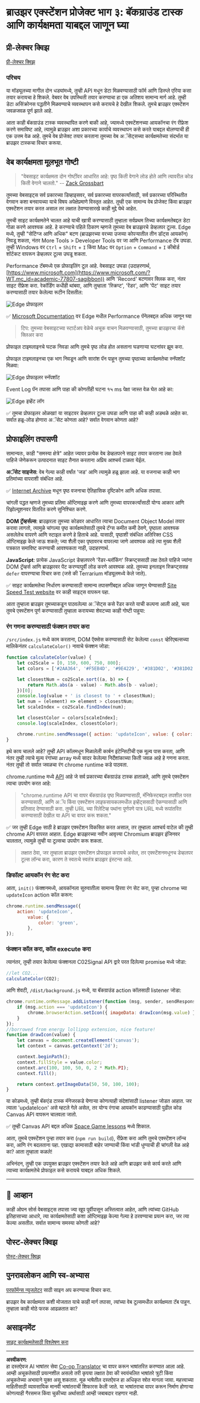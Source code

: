 <!--
CO_OP_TRANSLATOR_METADATA:
{
  "original_hash": "49b58721a71cfda824e2f3e1f46908c6",
  "translation_date": "2025-08-28T16:13:24+00:00",
  "source_file": "5-browser-extension/3-background-tasks-and-performance/README.md",
  "language_code": "mr"
}
-->
# ब्राउझर एक्स्टेंशन प्रोजेक्ट भाग ३: बॅकग्राउंड टास्क आणि कार्यक्षमता याबद्दल जाणून घ्या

## प्री-लेक्चर क्विझ

[प्री-लेक्चर क्विझ](https://ff-quizzes.netlify.app/web/quiz/27)

### परिचय

या मॉड्यूलच्या मागील दोन धड्यांमध्ये, तुम्ही API मधून डेटा मिळवण्यासाठी फॉर्म आणि डिस्प्ले एरिया कसा तयार करायचा हे शिकले. वेबवर वेब उपस्थिती तयार करण्याचा हा एक अतिशय सामान्य मार्ग आहे. तुम्ही डेटा असिंक्रोनस पद्धतीने मिळवण्याचे व्यवस्थापन कसे करायचे हे देखील शिकले. तुमचे ब्राउझर एक्स्टेंशन जवळजवळ पूर्ण झाले आहे.

आता काही बॅकग्राउंड टास्क व्यवस्थापित करणे बाकी आहे, ज्यामध्ये एक्स्टेंशनच्या आयकॉनचा रंग रीफ्रेश करणे समाविष्ट आहे, त्यामुळे ब्राउझर अशा प्रकारच्या कार्याचे व्यवस्थापन कसे करते याबद्दल बोलण्याची ही एक उत्तम वेळ आहे. तुमचे वेब प्रोजेक्ट तयार करताना तुमच्या वेब अॅसेट्सच्या कार्यक्षमतेच्या संदर्भात या ब्राउझर टास्कचा विचार करूया.

## वेब कार्यक्षमता मूलभूत गोष्टी

> "वेबसाइट कार्यक्षमता दोन गोष्टींवर आधारित आहे: पृष्ठ किती वेगाने लोड होते आणि त्यावरील कोड किती वेगाने चालतो." -- [Zack Grossbart](https://www.smashingmagazine.com/2012/06/javascript-profiling-chrome-developer-tools/)

तुमच्या वेबसाइट्स सर्व प्रकारच्या डिव्हाइसवर, सर्व प्रकारच्या वापरकर्त्यांसाठी, सर्व प्रकारच्या परिस्थितीत वेगवान कशा बनवायच्या याचे विषय अपेक्षेप्रमाणे विस्तृत आहेत. तुम्ही एक सामान्य वेब प्रोजेक्ट किंवा ब्राउझर एक्स्टेंशन तयार करत असाल तर लक्षात ठेवण्यासारखे काही मुद्दे येथे आहेत.

तुमची साइट कार्यक्षमतेने चालत आहे याची खात्री करण्यासाठी तुम्हाला सर्वप्रथम तिच्या कार्यक्षमतेबद्दल डेटा गोळा करणे आवश्यक आहे. हे करण्याचे पहिले ठिकाण म्हणजे तुमच्या वेब ब्राउझरचे डेव्हलपर टूल्स. Edge मध्ये, तुम्ही "सेटिंग्ज आणि अधिक" बटण (ब्राउझरच्या वरच्या उजव्या कोपऱ्यातील तीन डॉट्स आयकॉन) निवडू शकता, नंतर More Tools > Developer Tools वर जा आणि Performance टॅब उघडा. तुम्ही Windows वर `Ctrl` + `Shift` + `I` किंवा Mac वर `Option` + `Command` + `I` कीबोर्ड शॉर्टकट वापरून डेव्हलपर टूल्स उघडू शकता.

Performance टॅबमध्ये एक प्रोफाइलिंग टूल आहे. वेबसाइट उघडा (उदाहरणार्थ, [https://www.microsoft.com](https://www.microsoft.com/?WT.mc_id=academic-77807-sagibbon)) आणि 'Record' बटणावर क्लिक करा, नंतर साइट रीफ्रेश करा. रेकॉर्डिंग कधीही थांबवा, आणि तुम्हाला 'स्क्रिप्ट', 'रेंडर', आणि 'पेंट' साइट तयार करण्यासाठी तयार केलेल्या रूटीन दिसतील:

![Edge प्रोफाइलर](../../../../translated_images/profiler.5a4a62479c5df01cfec9aab74173dba13f91d2c968e1a1ae434c26165792df15.mr.png)

✅ [Microsoft Documentation](https://docs.microsoft.com/microsoft-edge/devtools-guide/performance/?WT.mc_id=academic-77807-sagibbon) वर Edge मधील Performance पॅनेलबद्दल अधिक जाणून घ्या

> टिप: तुमच्या वेबसाइटच्या स्टार्टअप वेळेचे अचूक वाचन मिळवण्यासाठी, तुमच्या ब्राउझरचा कॅशे क्लिअर करा

प्रोफाइल टाइमलाइनचे घटक निवडा आणि तुमचे पृष्ठ लोड होत असताना घडणाऱ्या घटनांवर झूम करा.

प्रोफाइल टाइमलाइनचा एक भाग निवडून आणि सारांश पॅन पाहून तुमच्या पृष्ठाच्या कार्यक्षमतेचा स्नॅपशॉट मिळवा:

![Edge प्रोफाइलर स्नॅपशॉट](../../../../translated_images/snapshot.97750180ebcad73794a3594b36925eb5c8dbaac9e03fec7f9b974188c9ac63c7.mr.png)

Event Log पॅन तपासा आणि पाहा की कोणतीही घटना १५ ms पेक्षा जास्त वेळ घेत आहे का:

![Edge इव्हेंट लॉग](../../../../translated_images/log.804026979f3707e00eebcfa028b2b5a88cec6292f858767bb6703afba65a7d9c.mr.png)

✅ तुमचा प्रोफाइलर ओळखा! या साइटवर डेव्हलपर टूल्स उघडा आणि पाहा की काही अडथळे आहेत का. सर्वात हळू-लोड होणारा अॅसेट कोणता आहे? सर्वात वेगवान कोणता आहे?

## प्रोफाइलिंग तपासणी

सामान्यतः, काही "समस्या क्षेत्रे" आहेत ज्यावर प्रत्येक वेब डेव्हलपरने साइट तयार करताना लक्ष ठेवले पाहिजे जेणेकरून उत्पादनात साइट तैनात करताना अप्रिय आश्चर्य टाळता येईल.

**अॅसेट साइजेस**: वेब गेल्या काही वर्षांत 'जड' आणि त्यामुळे हळू झाला आहे. या वजनाचा काही भाग प्रतिमांच्या वापराशी संबंधित आहे.

✅ [Internet Archive](https://httparchive.org/reports/page-weight) मधून पृष्ठ वजनाचा ऐतिहासिक दृष्टिकोन आणि अधिक तपासा.

चांगली पद्धत म्हणजे तुमच्या प्रतिमा ऑप्टिमाइझ करणे आणि तुमच्या वापरकर्त्यांसाठी योग्य आकार आणि रिझोल्यूशनवर वितरित करणे सुनिश्चित करणे.

**DOM ट्रॅव्हर्सल्स**: ब्राउझरला तुमच्या कोडवर आधारित त्याचा Document Object Model तयार करावा लागतो, त्यामुळे चांगल्या पृष्ठ कार्यक्षमतेसाठी तुमचे टॅग्स कमीत कमी ठेवणे, पृष्ठाला आवश्यक असलेलेच वापरणे आणि स्टाइल करणे हे हिताचे आहे. यासाठी, पृष्ठाशी संबंधित अतिरिक्त CSS ऑप्टिमाइझ केले जाऊ शकते; ज्या शैली एका पृष्ठावरच वापरल्या जाणे आवश्यक आहे त्या मुख्य शैली पत्रकात समाविष्ट करण्याची आवश्यकता नाही, उदाहरणार्थ.

**JavaScript**: प्रत्येक JavaScript डेव्हलपरने 'रेंडर-ब्लॉकिंग' स्क्रिप्ट्ससाठी लक्ष ठेवले पाहिजे ज्यांना DOM ट्रॅव्हर्स आणि ब्राउझरवर पेंट करण्यापूर्वी लोड करणे आवश्यक आहे. तुमच्या इनलाइन स्क्रिप्ट्ससह `defer` वापरण्याचा विचार करा (जसे की Terrarium मॉड्यूलमध्ये केले जाते).

✅ साइट कार्यक्षमतेचा निर्धारण करण्यासाठी सामान्य तपासणीबद्दल अधिक जाणून घेण्यासाठी [Site Speed Test website](https://www.webpagetest.org/) वर काही साइट्स वापरून पहा.

आता तुम्हाला ब्राउझर तुमच्याकडून पाठवलेल्या अॅसेट्स कसे रेंडर करते याची कल्पना आली आहे, चला तुमचे एक्स्टेंशन पूर्ण करण्यासाठी तुम्हाला करायच्या शेवटच्या काही गोष्टी पाहूया:

### रंग गणना करण्यासाठी फंक्शन तयार करा

`/src/index.js` मध्ये काम करताना, DOM ऍक्सेस करण्यासाठी सेट केलेल्या `const` व्हेरिएबल्सच्या मालिकेनंतर `calculateColor()` नावाचे फंक्शन जोडा:

```JavaScript
function calculateColor(value) {
	let co2Scale = [0, 150, 600, 750, 800];
	let colors = ['#2AA364', '#F5EB4D', '#9E4229', '#381D02', '#381D02'];

	let closestNum = co2Scale.sort((a, b) => {
		return Math.abs(a - value) - Math.abs(b - value);
	})[0];
	console.log(value + ' is closest to ' + closestNum);
	let num = (element) => element > closestNum;
	let scaleIndex = co2Scale.findIndex(num);

	let closestColor = colors[scaleIndex];
	console.log(scaleIndex, closestColor);

	chrome.runtime.sendMessage({ action: 'updateIcon', value: { color: closestColor } });
}
```

इथे काय चालले आहे? तुम्ही API कॉलमधून मिळालेली कार्बन इंटेन्सिटीची एक मूल्य पास करता, आणि नंतर तुम्ही त्याचे मूल्य रंगांच्या array मध्ये सादर केलेल्या निर्देशांकाच्या किती जवळ आहे हे गणना करता. नंतर तुम्ही तो सर्वात जवळचा रंग chrome runtime कडे पाठवता.

chrome.runtime मध्ये [API](https://developer.chrome.com/extensions/runtime) आहे जे सर्व प्रकारच्या बॅकग्राउंड टास्क हाताळते, आणि तुमचे एक्स्टेंशन त्याचा उपयोग करत आहे:

> "chrome.runtime API चा वापर बॅकग्राउंड पृष्ठ मिळवण्यासाठी, मॅनिफेस्टबद्दल तपशील परत करण्यासाठी, आणि अॅप किंवा एक्स्टेंशन लाइफसायकलमधील इव्हेंट्ससाठी ऐकण्यासाठी आणि प्रतिसाद देण्यासाठी करा. तुम्ही URL च्या रिलेटिव्ह पथांना पूर्णपणे पात्र URL मध्ये रूपांतरित करण्यासाठी देखील या API चा वापर करू शकता."

✅ जर तुम्ही Edge साठी हे ब्राउझर एक्स्टेंशन विकसित करत असाल, तर तुम्हाला आश्चर्य वाटेल की तुम्ही chrome API वापरत आहात. Edge ब्राउझरच्या नवीन आवृत्त्या Chromium ब्राउझर इंजिनवर चालतात, त्यामुळे तुम्ही या टूल्सचा उपयोग करू शकता.

> लक्षात ठेवा, जर तुम्हाला ब्राउझर एक्स्टेंशन प्रोफाइल करायचे असेल, तर एक्स्टेंशनमधूनच डेव्हलपर टूल्स लॉन्च करा, कारण ते स्वतःचे स्वतंत्र ब्राउझर इंस्टन्स आहे.

### डिफॉल्ट आयकॉन रंग सेट करा

आता, `init()` फंक्शनमध्ये, आयकॉनला सुरुवातीला सामान्य हिरवा रंग सेट करा, पुन्हा chrome च्या `updateIcon` action कॉल करून:

```JavaScript
chrome.runtime.sendMessage({
	action: 'updateIcon',
		value: {
			color: 'green',
		},
});
```

### फंक्शन कॉल करा, कॉल execute करा

त्यानंतर, तुम्ही तयार केलेल्या फंक्शनला C02Signal API द्वारे परत दिलेल्या promise मध्ये जोडा:

```JavaScript
//let CO2...
calculateColor(CO2);
```

आणि शेवटी, `/dist/background.js` मध्ये, या बॅकग्राउंड action कॉलसाठी listener जोडा:

```JavaScript
chrome.runtime.onMessage.addListener(function (msg, sender, sendResponse) {
	if (msg.action === 'updateIcon') {
		chrome.browserAction.setIcon({ imageData: drawIcon(msg.value) });
	}
});
//borrowed from energy lollipop extension, nice feature!
function drawIcon(value) {
	let canvas = document.createElement('canvas');
	let context = canvas.getContext('2d');

	context.beginPath();
	context.fillStyle = value.color;
	context.arc(100, 100, 50, 0, 2 * Math.PI);
	context.fill();

	return context.getImageData(50, 50, 100, 100);
}
```

या कोडमध्ये, तुम्ही बॅकएंड टास्क मॅनेजरकडे येणाऱ्या कोणत्याही संदेशांसाठी listener जोडत आहात. जर त्याला 'updateIcon' असे म्हटले गेले असेल, तर योग्य रंगाचा आयकॉन काढण्यासाठी पुढील कोड Canvas API वापरून चालवला जातो.

✅ तुम्ही Canvas API बद्दल अधिक [Space Game lessons](../../6-space-game/2-drawing-to-canvas/README.md) मध्ये शिकाल.

आता, तुमचे एक्स्टेंशन पुन्हा तयार करा (`npm run build`), रीफ्रेश करा आणि तुमचे एक्स्टेंशन लॉन्च करा, आणि रंग बदलताना पहा. एखाद्या कामासाठी बाहेर जाण्याची किंवा भांडी धुण्याची ही चांगली वेळ आहे का? आता तुम्हाला कळले!

अभिनंदन, तुम्ही एक उपयुक्त ब्राउझर एक्स्टेंशन तयार केले आहे आणि ब्राउझर कसे कार्य करते आणि त्याच्या कार्यक्षमतेचे प्रोफाइल कसे करायचे याबद्दल अधिक शिकले.

---

## 🚀 आव्हान

काही ओपन सोर्स वेबसाइट्स तपासा ज्या खूप पूर्वीपासून अस्तित्वात आहेत, आणि त्यांच्या GitHub इतिहासाच्या आधारे, त्या कार्यक्षमतेसाठी कशा ऑप्टिमाइझ केल्या गेल्या हे ठरवण्याचा प्रयत्न करा, जर त्या केल्या असतील. सर्वात सामान्य समस्या कोणती आहे?

## पोस्ट-लेक्चर क्विझ

[पोस्ट-लेक्चर क्विझ](https://ff-quizzes.netlify.app/web/quiz/28)

## पुनरावलोकन आणि स्व-अभ्यास

[परफॉर्मन्स न्यूजलेटर](https://perf.email/) साठी साइन अप करण्याचा विचार करा.

ब्राउझर वेब कार्यक्षमता कशी मोजतात याचे काही मार्ग तपासा, त्यांच्या वेब टूल्समधील कार्यक्षमता टॅब पाहून. तुम्हाला काही मोठे फरक आढळतात का?

## असाइनमेंट

[साइट कार्यक्षमतेसाठी विश्लेषण करा](assignment.md)

---

**अस्वीकरण**:  
हा दस्तऐवज AI भाषांतर सेवा [Co-op Translator](https://github.com/Azure/co-op-translator) चा वापर करून भाषांतरित करण्यात आला आहे. आम्ही अचूकतेसाठी प्रयत्नशील असलो तरी कृपया लक्षात ठेवा की स्वयंचलित भाषांतरे त्रुटी किंवा अचूकतेच्या अभावाने युक्त असू शकतात. मूळ भाषेतील दस्तऐवज हा अधिकृत स्रोत मानला जावा. महत्त्वाच्या माहितीसाठी व्यावसायिक मानवी भाषांतराची शिफारस केली जाते. या भाषांतराचा वापर करून निर्माण होणाऱ्या कोणत्याही गैरसमज किंवा चुकीच्या अर्थासाठी आम्ही जबाबदार राहणार नाही.
